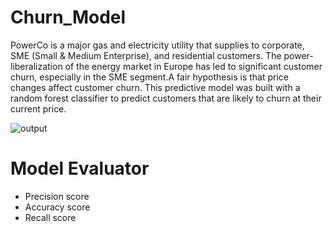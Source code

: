 # Churn_Model
PowerCo is a major gas and electricity utility that supplies to corporate, SME (Small & Medium Enterprise), and residential customers. The power-liberalization of the energy market in Europe has led to significant customer churn, especially in the SME segment.A fair hypothesis is that price changes affect customer churn.
This predictive model was built with a random forest classifier to predict customers that are likely to churn at their current price.

![output](https://user-images.githubusercontent.com/115629197/200139179-17a17aa2-5ed2-4a65-8bea-ee9546dbbf6b.png)


# Model Evaluator
- Precision score
- Accuracy score
- Recall score
